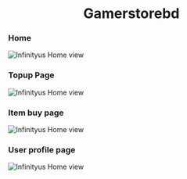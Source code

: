 <h1 align="center">Gamerstorebd</h1>

<h3>Home</h1>

![Infinityus Home view](https://drive.google.com/uc?id=1-NcHXoOWJwakMfvCvrylDJrv_LXU62Y7)

<h3>Topup Page</h1>

![Infinityus Home view](https://drive.google.com/uc?id=1w9Jhl74IVbP97OGJVCY_dowg2wm0bHvK)

<h3>Item buy page</h1>

![Infinityus Home view](https://drive.google.com/uc?id=1PkVdoJs4G-PIfVvpwtketrjTpGSd1HHM)

<h3>User profile page</h1>

![Infinityus Home view](https://drive.google.com/uc?id=1pDgjLnh6MBZXuMZ3g3DHT_ulaz58_07t)
